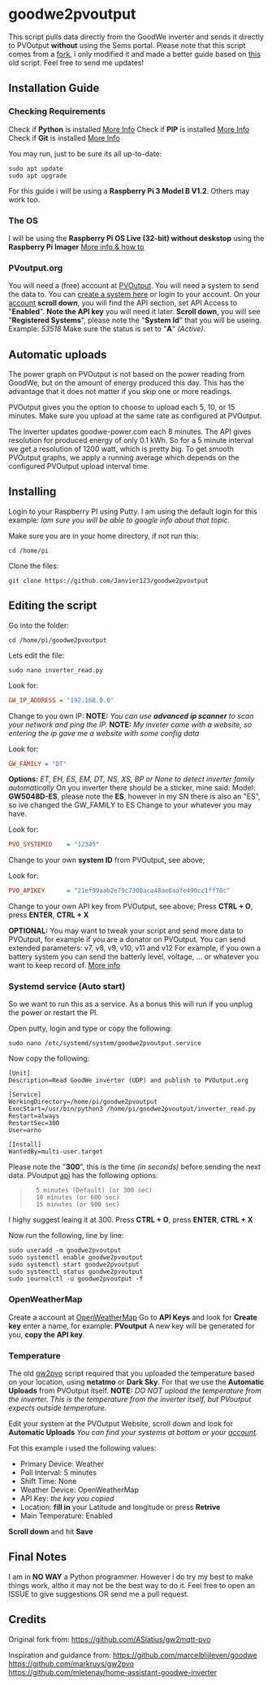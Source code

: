 #  goodwe2pvoutput
This script pulls data directly from the GoodWe inverter and sends it directly to PVOutput **without** using the Sems portal.
Please note that this script comes from a [fork](https://github.com/ASlatius/gw2mqtt-pvo), i only modified it and made a better guide based on [this](https://github.com/markruys/gw2pvo/) old script.
Feel free to send me updates!

## Installation Guide 

### Checking Requirements
Check if **Python** is installed [More Info](https://www.scaler.com/topics/check-python-version/) 
Check if **PIP** is installed [More Info](https://pip.pypa.io/en/stable/installation/) 
Check if **Git** is installed [More Info](https://linuxize.com/post/how-to-install-git-on-raspberry-pi/)

You may run, just to be sure its all up-to-date:
```shell
sudo apt update
sudo apt upgrade
```
For this guide i will be using a **Raspberry Pi 3 Model B V1.2**. Others may work too.



### The OS
I will be using the **Raspberry Pi OS Live (32-bit) without deskstop** using the **Raspberry Pi Imager**
[More info & how to](https://www.tomshardware.com/how-to/set-up-raspberry-pi)



### PVoutput.org
You will need a (free) account at [PVOutput](https://pvoutput.org). You will need a system to send the data to.
You can [create a system here](https://pvoutput.org/addsystem.jsp) or login to your account.
On your [account](https://pvoutput.org/account.jsp) **scroll down**, you will find the API section, set API Access to "**Enabled**".
**Note the API key** you will need it later.
**Scroll down**, you will see "**Registered Systems**", please note the "**System Id**" that you will be useing. Example: *53518*
Make sure the status is set to "**A**" *(Active)*.



## Automatic uploads
The power graph on PVOutput is not based on the power reading from GoodWe, but on the amount of energy produced this day. 
This has the advantage that it does not matter if you skip one or more readings.

PVOutput gives you the option to choose to upload each 5, 10, or 15 minutes. Make sure you upload at the same rate as configured at PVOutput.

The inverter updates goodwe-power.com each 8 minutes. The API gives resolution for produced energy of only 0.1 kWh. 
So for a 5 minute interval we get a resolution of 1200 watt, which is pretty big. 
To get smooth PVOutput graphs, we apply a running average which depends on the configured PVOutput upload interval time.



## Installing 
Login to your Raspberry PI using Putty. I am using the default login for this example:
*Iam sure you will be able to google info about that topic.*

Make sure you are in your home directory, if not run this:
```shell
cd /home/pi
```

Clone the files:
```shell
git clone https://github.com/Janvier123/goodwe2pvoutput
```



## Editing the script
Go into the folder:
```shell
cd /home/pi/goodwe2pvoutput
```

Lets edit the file:
```shell
sudo nano inverter_read.py
```

Look for:
```ini
GW_IP_ADDRESS = "192.168.0.0"
```

Change to you own IP:
**NOTE:** *You can use **advanced ip scanner** to scan your network and ping the IP.*
**NOTE:** *My inveter came with a website, so entering the ip gave me a website with some config data*


Look for:
```ini
GW_FAMILY = "DT"
```

**Options:**  *ET, EH, ES, EM, DT, NS, XS, BP or None to detect inverter family automatically*
On you inverter there should be a sticker, mine said: 
Model: **GW5048D-ES**, 
please note the **ES**, however in my SN there is also an "ES", so ive changed the GW_FAMILY to ES
Change to your whatever you may have.


Look for:
```ini
PVO_SYSTEMID    = "12345"
```
Change to your own **system ID** from PVOutput, see above;

Look for:
```ini
PVO_APIKEY      = "21ef99aab2e79c7380aca48ae0aafe490cc1ff70c"
```
Change to your own API key from PVOutput, see above;
Press **CTRL + O**, press **ENTER**, **CTRL + X**


**OPTIONAL:**
You may want to tweak your script and send more data to PVOutput, for example if you are a donator on PVOutput.
You can send extended parameters: v7, v8, v9, v10, v11 and v12
For example, if you own a battery system you can send the batterly level, voltage, ... or whatever you want to keep record of.
[More info](https://pvoutput.org/help/donations.html#donations)


### Systemd service (Auto start)
So we want to run this as a service. As a bonus this will run if you unplug the power or restart the PI.

Open putty, login and type or copy the following:

```shell
sudo nano /etc/systemd/system/goodwe2pvoutput.service
```

Now copy the following:

```shell
[Unit]
Description=Read GoodWe inverter (UDP) and publish to PVOutput.org

[Service]
WorkingDirectory=/home/pi/goodwe2pvoutput
ExecStart=/usr/bin/python3 /home/pi/goodwe2pvoutput/inverter_read.py
Restart=always
RestartSec=300
User=arno

[Install]
WantedBy=multi-user.target
```

Please note the "**300**", this is the time *(in seconds)* before sending the next data. 
PVoutput [api](https://pvoutput.org/help/live_data.html#live-configuration-status-interval) has the following options:

>       5 minutes (Default) (or 300 sec)
>       10 minutes (or 600 sec)
>       15 minutes (or 900 sec)

I highy suggest leaing it at 300.
Press **CTRL + O**, press **ENTER**, **CTRL + X**


Now run the following, line by line:
```shell
sudo useradd -m goodwe2pvoutput
sudo systemctl enable goodwe2pvoutput
sudo systemctl start goodwe2pvoutput
sudo systemctl status goodwe2pvoutput
sudo journalctl -u goodwe2pvoutput -f
```


### OpenWeatherMap
Create a account at [OpenWeatherMap](https://home.openweathermap.org/users/sign_up)
Go to **API Keys** and look for **Create key** enter a name, for example: **PVoutput**
A new key will be generated for you, **copy the API key**.


### Temperature
The old [gw2pvo](https://github.com/markruys/gw2pvo/) script required that you uploaded the temperature based on your location, using **netatmo** or **Dark Sky**. 
For that we use the **Automatic Uploads** from PVOutput itself.
**NOTE:** *DO NOT upload the temperature from the inverter. This is the temperature from the inverter itself, but PVoutput expects outside temperature.*

Edit your system at the PVOutput Website, scroll down and look for **Automatic Uploads**
*You can find your systems at bottom or your [account](https://pvoutput.org/account.jsp).*

Fot this example i used the following values:

- Primary Device: Weather
- Poll Interval: 5 minutes
- Shift Time: None
- Weather Device: OpenWeatherMap
- API Key: *the key you copied*
- Location: **fill in** your Latitude and longitude or press **Retrive**
- Main Temperature: Enabled

**Scroll down** and hit **Save**


## Final Notes
I am in **NO WAY** a Python programmer. However i do try my best to make things work, altho it may not be the best way to do it.
Feel free to open an ISSUE to give suggestions OR send me a pull request.


## Credits
Original fork from:
https://github.com/ASlatius/gw2mqtt-pvo

Inspiration and guidance from:
https://github.com/marcelblijleven/goodwe
https://github.com/markruys/gw2pvo  
https://github.com/mletenay/home-assistant-goodwe-inverter  
